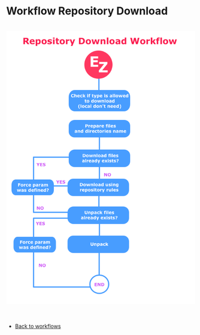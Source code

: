 # Workflow Repository Download

<br />

<img src="../extras/images/doc-workflow-repository-download.png?v=2017-12-15" alt="EzoRed">

<br />
<br />
<br />

- [Back to workflows](WORKFLOWS.md)
  